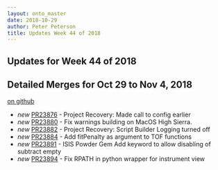 ```yaml
---
layout: onto_master
date: 2018-10-29
author: Peter Peterson
title: Updates Week 44 of 2018
---
```

Updates for Week 44 of 2018
---------------------------

Detailed Merges for Oct 29 to Nov 4, 2018
-----------------------------------------
[on github](https://github.com/mantidproject/mantid/pulls?q=is%3Apr+merged%3A2018-10-30..2018-11-04)

* *new* [PR23876](https://github.com/mantidproject/mantid/pull/23876) - Project Recovery: Made call to config earlier
* *new* [PR23880](https://github.com/mantidproject/mantid/pull/23880) - Fix warnings building on MacOS High Sierra.
* *new* [PR23882](https://github.com/mantidproject/mantid/pull/23882) - Project Recovery: Script Builder Logging turned off
* *new* [PR23884](https://github.com/mantidproject/mantid/pull/23884) - Add fitPenalty as argument to TOF functions
* *new* [PR23891](https://github.com/mantidproject/mantid/pull/23891) - ISIS Powder Gem Add keyword to allow disabling of subtract empty
* *new* [PR23894](https://github.com/mantidproject/mantid/pull/23894) - Fix RPATH in python wrapper for instrument view
